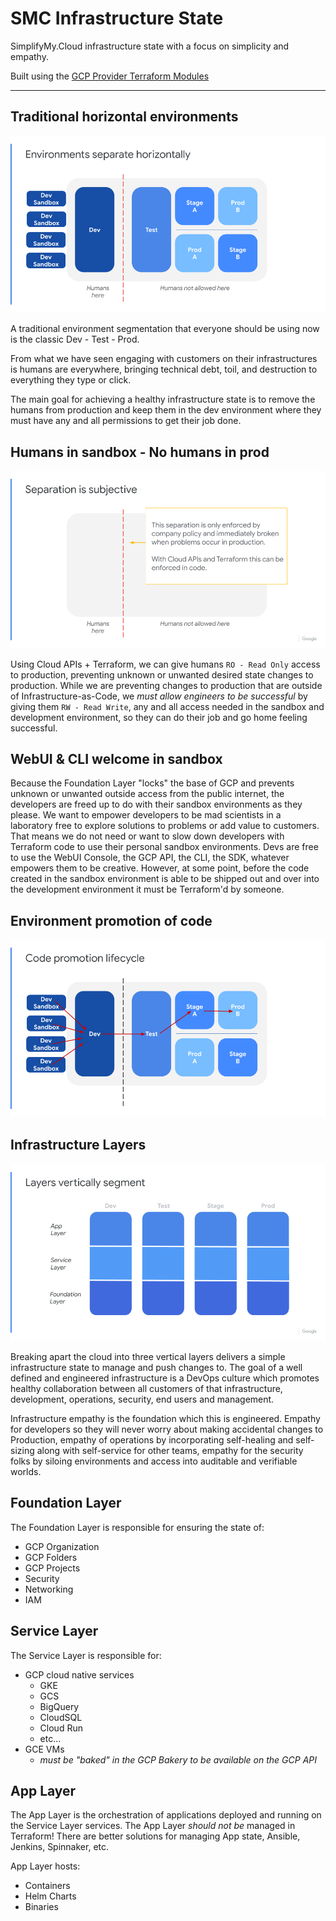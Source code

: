# SMC Infrastructure State

SimplifyMy.Cloud infrastructure state with a focus on simplicity and empathy.

Built using the [GCP Provider Terraform Modules](https://registry.terraform.io/providers/hashicorp/google/latest/docs)

---

## Traditional horizontal environments

![Horizontal Environment Segmentation](horizontal_environments.png)

A traditional environment segmentation that everyone should be using now is the classic Dev - Test - Prod.

From what we have seen engaging with customers on their infrastructures is humans are everywhere, bringing technical debt, toil, and destruction to everything they type or click.

The main goal for achieving a healthy infrastructure state is to remove the humans from production and keep them in the dev environment where they must have any and all permissions to get their job done.

## Humans in sandbox - No humans in prod

![RBAC humans out of prod](rbac_humans_out_of_prod.png)

Using Cloud APIs + Terraform, we can give humans `RO - Read Only` access to production, preventing unknown or unwanted desired state changes to production.  While we are preventing changes to production that are outside of Infrastructure-as-Code, we _must allow engineers to be successful_ by giving them `RW - Read Write`, any and all access needed in the sandbox and development environment, so they can do their job and go home feeling successful.

## WebUI & CLI welcome in sandbox

Because the Foundation Layer "locks" the base of GCP and prevents unknown or unwanted outside access from the public internet, the developers are freed up to do with their sandbox environments as they please.  We want to empower developers to be mad scientists in a laboratory free to explore solutions to problems or add value to customers.  That means we do not need or want to slow down developers with Terraform code to use their personal sandbox environments.  Devs are free to use the WebUI Console, the GCP API, the CLI, the SDK, whatever empowers them to be creative.  However, at some point, before the code created in the sandbox environment is able to be shipped out and over into the development environment it must be Terraform'd by someone.  

## Environment promotion of code

![Code promotion lifecycle](code_promotion_lifecycle.png)


## Infrastructure Layers

![Vertical infrastructure layers](vertical_infrastructure_layers.png)

Breaking apart the cloud into three vertical layers delivers a simple infrastructure state to manage and push changes to.  The goal of a well defined and engineered infrastructure is a DevOps culture which promotes healthy collaboration between all customers of that infrastructure, development, operations, security, end users and management.  

Infrastructure empathy is the foundation which this is engineered.  Empathy for developers so they will never worry about making accidental changes to Production, empathy of operations by incorporating self-healing and self-sizing along with self-service for other teams, empathy for the security folks by siloing environments and access into auditable and verifiable worlds.

## Foundation Layer

The Foundation Layer is responsible for ensuring the state of:

* GCP Organization
* GCP Folders
* GCP Projects
* Security
* Networking
* IAM


## Service Layer

The Service Layer is responsible for:

* GCP cloud native services
  * GKE
  * GCS
  * BigQuery
  * CloudSQL
  * Cloud Run
  * etc... 
* GCE VMs
  * _must be "baked" in the GCP Bakery to be available on the GCP API_

## App Layer

The App Layer is the orchestration of applications deployed and running on the Service Layer services.  The App Layer _should not be_ managed in Terraform! There are better solutions for managing App state, Ansible, Jenkins, Spinnaker, etc.

App Layer hosts:

* Containers
* Helm Charts
* Binaries
